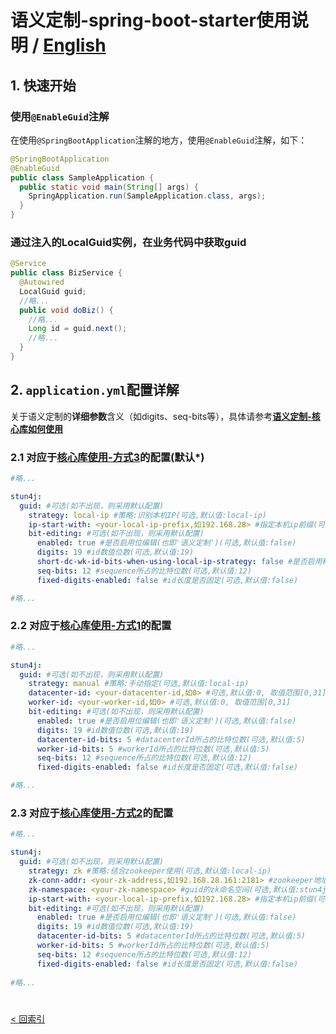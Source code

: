 # 语义定制-spring-boot-starter使用说明 / [English](README_en_US.md)

## 1. 快速开始
### 使用`@EnableGuid`注解
在使用`@SpringBootApplication`注解的地方，使用`@EnableGuid`注解，如下：
```java
@SpringBootApplication
@EnableGuid
public class SampleApplication {
  public static void main(String[] args) {
    SpringApplication.run(SampleApplication.class, args);
  }
}
```
### 通过注入的LocalGuid实例，在业务代码中获取guid
```java
@Service
public class BizService {
  @Autowired
  LocalGuid guid;
  //略...
  public void doBiz() {
    //略...
    Long id = guid.next();
    //略...
  }
}
```

## 2. `application.yml`配置详解
关于语义定制的**详细参数**含义（如digits、seq-bits等），具体请参考[**语义定制-核心库如何使用**](../core/README.md)
### 2.1 对应于[**核心库使用-方式3**](/stun4j-guid-core/README.md)的配置(**默认\***)
```yml
#略...

stun4j:
  guid: #可选(如不出现，则采用默认配置)
    strategy: local-ip #策略:识别本机IP(可选,默认值:local-ip)
    ip-start-with: <your-local-ip-prefix,如192.168.28> #指定本机ip前缀(可选,如不指定,将自动挑选本机IP)
    bit-editing: #可选(如不出现，则采用默认配置)
      enabled: true #是否启用位编辑(也即'语义定制')(可选,默认值:false)
      digits: 19 #id数值位数(可选,默认值:19)
      short-dc-wk-id-bits-when-using-local-ip-strategy: false #是否启用精简模式(仅本方式有效,可选,默认值:false)
      seq-bits: 12 #sequence所占的比特位数(可选,默认值:12)
      fixed-digits-enabled: false #id长度是否固定(可选,默认值:false)

#略...
```
### 2.2 对应于[**核心库使用-方式1**](/stun4j-guid-core/README.md)的配置
```yml
#略...

stun4j:
  guid: #可选(如不出现，则采用默认配置)
    strategy: manual #策略:手动指定(可选,默认值:local-ip)
    datacenter-id: <your-datacenter-id,如0> #可选,默认值:0, 取值范围[0,31]
    worker-id: <your-worker-id,如0> #可选,默认值:0, 取值范围[0,31]
    bit-editing: #可选(如不出现，则采用默认配置)
      enabled: true #是否启用位编辑(也即'语义定制')(可选,默认值:false)
      digits: 19 #id数值位数(可选,默认值:19)
      datacenter-id-bits: 5 #datacenterId所占的比特位数(可选,默认值:5)
      worker-id-bits: 5 #workerId所占的比特位数(可选,默认值:5)
      seq-bits: 12 #sequence所占的比特位数(可选,默认值:12)
      fixed-digits-enabled: false #id长度是否固定(可选,默认值:false)

#略...
```
### 2.3 对应于[**核心库使用-方式2**](/stun4j-guid-core/README.md)的配置
```yml
#略...

stun4j:
  guid: #可选(如不出现，则采用默认配置)
    strategy: zk #策略:结合zookeeper使用(可选,默认值:local-ip)
    zk-conn-addr: <your-zk-address,如192.168.28.161:2181> #zookeeper地址(可选,默认值:localhost:2181)
    zk-namespace: <your-zk-namespace> #guid的zk命名空间(可选,默认值:stun4j-guid)
    ip-start-with: <your-local-ip-prefix,如192.168.28> #指定本机ip前缀(可选,如不指定,将自动挑选本机IP)
    bit-editing: #可选(如不出现，则采用默认配置)
      enabled: true #是否启用位编辑(也即'语义定制')(可选,默认值:false)
      digits: 19 #id数值位数(可选,默认值:19)
      datacenter-id-bits: 5 #datacenterId所占的比特位数(可选,默认值:5)
      worker-id-bits: 5 #workerId所占的比特位数(可选,默认值:5)
      seq-bits: 12 #sequence所占的比特位数(可选,默认值:12)
      fixed-digits-enabled: false #id长度是否固定(可选,默认值:false)
        
#略...
```
# 
[< 回索引](../../README.md)
